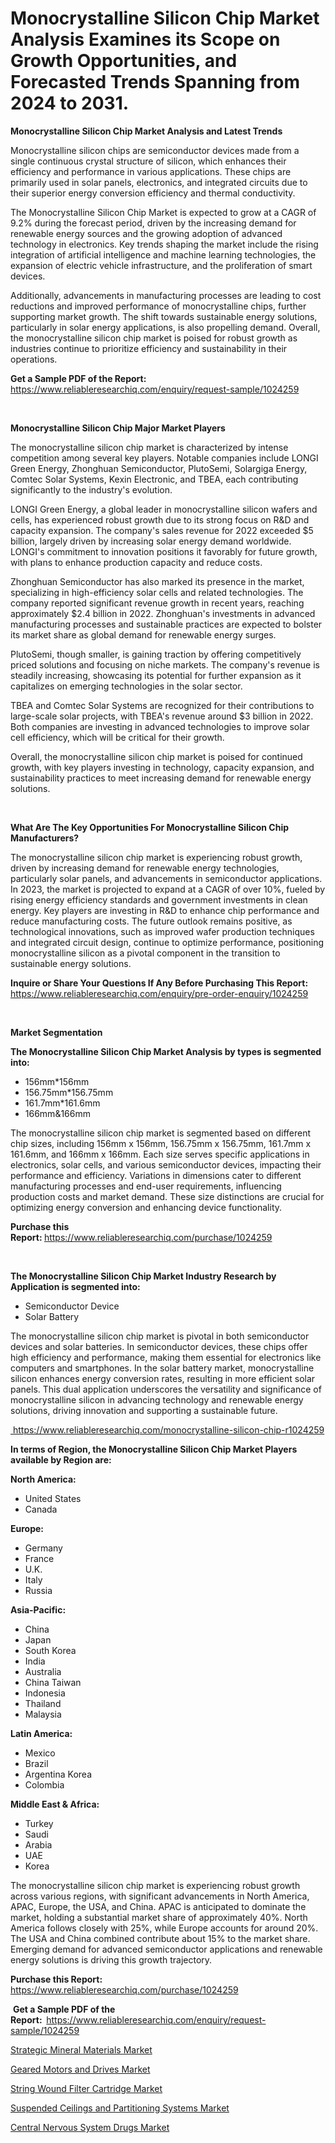 <p><h1>Monocrystalline Silicon Chip Market Analysis Examines its Scope on Growth Opportunities, and Forecasted Trends Spanning from 2024 to 2031.</h1></p><p><strong>Monocrystalline Silicon Chip Market Analysis and Latest Trends</strong></p>
<p><p>Monocrystalline silicon chips are semiconductor devices made from a single continuous crystal structure of silicon, which enhances their efficiency and performance in various applications. These chips are primarily used in solar panels, electronics, and integrated circuits due to their superior energy conversion efficiency and thermal conductivity. </p><p>The Monocrystalline Silicon Chip Market is expected to grow at a CAGR of 9.2% during the forecast period, driven by the increasing demand for renewable energy sources and the growing adoption of advanced technology in electronics. Key trends shaping the market include the rising integration of artificial intelligence and machine learning technologies, the expansion of electric vehicle infrastructure, and the proliferation of smart devices. </p><p>Additionally, advancements in manufacturing processes are leading to cost reductions and improved performance of monocrystalline chips, further supporting market growth. The shift towards sustainable energy solutions, particularly in solar energy applications, is also propelling demand. Overall, the monocrystalline silicon chip market is poised for robust growth as industries continue to prioritize efficiency and sustainability in their operations.</p></p>
<p><strong>Get a Sample PDF of the Report:&nbsp;</strong> <a href="https://www.reliableresearchiq.com/enquiry/request-sample/1024259">https://www.reliableresearchiq.com/enquiry/request-sample/1024259</a></p>
<p>&nbsp;</p>
<p><strong>Monocrystalline Silicon Chip Major Market Players</strong></p>
<p><p>The monocrystalline silicon chip market is characterized by intense competition among several key players. Notable companies include LONGI Green Energy, Zhonghuan Semiconductor, PlutoSemi, Solargiga Energy, Comtec Solar Systems, Kexin Electronic, and TBEA, each contributing significantly to the industry's evolution.</p><p>LONGI Green Energy, a global leader in monocrystalline silicon wafers and cells, has experienced robust growth due to its strong focus on R&D and capacity expansion. The company's sales revenue for 2022 exceeded $5 billion, largely driven by increasing solar energy demand worldwide. LONGI's commitment to innovation positions it favorably for future growth, with plans to enhance production capacity and reduce costs.</p><p>Zhonghuan Semiconductor has also marked its presence in the market, specializing in high-efficiency solar cells and related technologies. The company reported significant revenue growth in recent years, reaching approximately $2.4 billion in 2022. Zhonghuan's investments in advanced manufacturing processes and sustainable practices are expected to bolster its market share as global demand for renewable energy surges.</p><p>PlutoSemi, though smaller, is gaining traction by offering competitively priced solutions and focusing on niche markets. The company's revenue is steadily increasing, showcasing its potential for further expansion as it capitalizes on emerging technologies in the solar sector.</p><p>TBEA and Comtec Solar Systems are recognized for their contributions to large-scale solar projects, with TBEA's revenue around $3 billion in 2022. Both companies are investing in advanced technologies to improve solar cell efficiency, which will be critical for their growth.</p><p>Overall, the monocrystalline silicon chip market is poised for continued growth, with key players investing in technology, capacity expansion, and sustainability practices to meet increasing demand for renewable energy solutions.</p></p>
<p>&nbsp;</p>
<p><strong>What Are The Key Opportunities For Monocrystalline Silicon Chip Manufacturers?</strong></p>
<p><p>The monocrystalline silicon chip market is experiencing robust growth, driven by increasing demand for renewable energy technologies, particularly solar panels, and advancements in semiconductor applications. In 2023, the market is projected to expand at a CAGR of over 10%, fueled by rising energy efficiency standards and government investments in clean energy. Key players are investing in R&D to enhance chip performance and reduce manufacturing costs. The future outlook remains positive, as technological innovations, such as improved wafer production techniques and integrated circuit design, continue to optimize performance, positioning monocrystalline silicon as a pivotal component in the transition to sustainable energy solutions.</p></p>
<p><strong>Inquire or Share Your Questions If Any Before Purchasing This Report:</strong> <a href="https://www.reliableresearchiq.com/enquiry/pre-order-enquiry/1024259">https://www.reliableresearchiq.com/enquiry/pre-order-enquiry/1024259</a></p>
<p>&nbsp;</p>
<p><strong>Market Segmentation</strong></p>
<p><strong>The Monocrystalline Silicon Chip Market Analysis by types is segmented into:</strong></p>
<p><ul><li>156mm*156mm</li><li>156.75mm*156.75mm</li><li>161.7mm*161.6mm</li><li>166mm&166mm</li></ul></p>
<p><p>The monocrystalline silicon chip market is segmented based on different chip sizes, including 156mm x 156mm, 156.75mm x 156.75mm, 161.7mm x 161.6mm, and 166mm x 166mm. Each size serves specific applications in electronics, solar cells, and various semiconductor devices, impacting their performance and efficiency. Variations in dimensions cater to different manufacturing processes and end-user requirements, influencing production costs and market demand. These size distinctions are crucial for optimizing energy conversion and enhancing device functionality.</p></p>
<p><strong>Purchase this Report:&nbsp;</strong><a href="https://www.reliableresearchiq.com/purchase/1024259">https://www.reliableresearchiq.com/purchase/1024259</a></p>
<p>&nbsp;</p>
<p><strong>The Monocrystalline Silicon Chip Market Industry Research by Application is segmented into:</strong></p>
<p><ul><li>Semiconductor Device</li><li>Solar Battery</li></ul></p>
<p><p>The monocrystalline silicon chip market is pivotal in both semiconductor devices and solar batteries. In semiconductor devices, these chips offer high efficiency and performance, making them essential for electronics like computers and smartphones. In the solar battery market, monocrystalline silicon enhances energy conversion rates, resulting in more efficient solar panels. This dual application underscores the versatility and significance of monocrystalline silicon in advancing technology and renewable energy solutions, driving innovation and supporting a sustainable future.</p></p>
<p><a href="https://www.reliableresearchiq.com/monocrystalline-silicon-chip-r1024259">&nbsp;https://www.reliableresearchiq.com/monocrystalline-silicon-chip-r1024259</a></p>
<p><strong>In terms of Region, the Monocrystalline Silicon Chip Market Players available by Region are:</strong></p>
<p>
    <p> <strong> North America: </strong>
        <ul>
            <li>United States</li>
            <li>Canada</li>
        </ul>
        </p> 
    <p> <strong> Europe: </strong>
        <ul>
            <li>Germany</li>
            <li>France</li>
            <li>U.K.</li>
            <li>Italy</li>
            <li>Russia</li>
        </ul>
        </p> 
    <p> <strong> Asia-Pacific: </strong>
        <ul>
            <li>China</li>
            <li>Japan</li>
            <li>South Korea</li>
            <li>India</li>
            <li>Australia</li>
            <li>China Taiwan</li>
            <li>Indonesia</li>
            <li>Thailand</li>
            <li>Malaysia</li>
        </ul>
        </p> 
    <p> <strong> Latin America: </strong>
        <ul>
            <li>Mexico</li>
            <li>Brazil</li>
            <li>Argentina Korea</li>
            <li>Colombia</li>
        </ul>
        </p> 
    <p> <strong> Middle East & Africa: </strong>
        <ul>
            <li>Turkey</li>
            <li>Saudi</li>
            <li>Arabia</li>
            <li>UAE</li>
            <li>Korea</li>
        </ul>
    </p>
    </p>
<p><p>The monocrystalline silicon chip market is experiencing robust growth across various regions, with significant advancements in North America, APAC, Europe, the USA, and China. APAC is anticipated to dominate the market, holding a substantial market share of approximately 40%. North America follows closely with 25%, while Europe accounts for around 20%. The USA and China combined contribute about 15% to the market share. Emerging demand for advanced semiconductor applications and renewable energy solutions is driving this growth trajectory.</p></p>
<p><strong>Purchase this Report: </strong><a href="https://www.reliableresearchiq.com/purchase/1024259">https://www.reliableresearchiq.com/purchase/1024259</a></p>
<p>&nbsp;<strong>Get a Sample PDF of the Report:&nbsp;&nbsp;</strong><a href="https://www.reliableresearchiq.com/enquiry/request-sample/1024259">https://www.reliableresearchiq.com/enquiry/request-sample/1024259</a></p>
<p><strong></strong></p>
<p><p><a href="https://issuu.com/reportprime-2/docs/strategic-mineral-materials-market-_2f5ade8200b263">Strategic Mineral Materials Market</a></p><p><a href="https://www.linkedin.com/pulse/pioneering-growth-analyzing-global-geared-motors-drives-hvd4c?trackingId=DCMubks3S8uVfJ3uK9ytng%3D%3D">Geared Motors and Drives Market</a></p><p><a href="https://www.linkedin.com/pulse/string-wound-filter-cartridge-market-size-growing-cagr-fs17c?trackingId=EPbUmE3rROWCDvfW0XHTPQ%3D%3D">String Wound Filter Cartridge Market</a></p><p><a href="https://issuu.com/reportprime-2/docs/suspended-ceilings-and-partitioning_d27bc80f97457a">Suspended Ceilings and Partitioning Systems Market</a></p><p><a href="https://www.linkedin.com/pulse/driving-factors-behind-central-nervous-system-drugs-ced2e?trackingId=iT7Fv5OVSEaL0vSMRlGLpQ%3D%3D">Central Nervous System Drugs Market</a></p></p>
